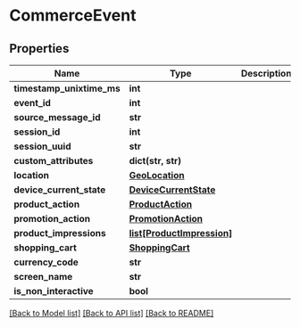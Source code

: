 # CommerceEvent

## Properties
Name | Type | Description | Notes
------------ | ------------- | ------------- | -------------
**timestamp_unixtime_ms** | **int** |  | [optional] 
**event_id** | **int** |  | [optional] 
**source_message_id** | **str** |  | [optional] 
**session_id** | **int** |  | [optional] 
**session_uuid** | **str** |  | [optional] 
**custom_attributes** | **dict(str, str)** |  | [optional] 
**location** | [**GeoLocation**](GeoLocation.md) |  | [optional] 
**device_current_state** | [**DeviceCurrentState**](DeviceCurrentState.md) |  | [optional] 
**product_action** | [**ProductAction**](ProductAction.md) |  | [optional] 
**promotion_action** | [**PromotionAction**](PromotionAction.md) |  | [optional] 
**product_impressions** | [**list[ProductImpression]**](ProductImpression.md) |  | [optional] 
**shopping_cart** | [**ShoppingCart**](ShoppingCart.md) |  | [optional] 
**currency_code** | **str** |  | [optional] 
**screen_name** | **str** |  | [optional] 
**is_non_interactive** | **bool** |  | [optional] 

[[Back to Model list]](../README.md#documentation-for-models) [[Back to API list]](../README.md#documentation-for-api-endpoints) [[Back to README]](../README.md)


